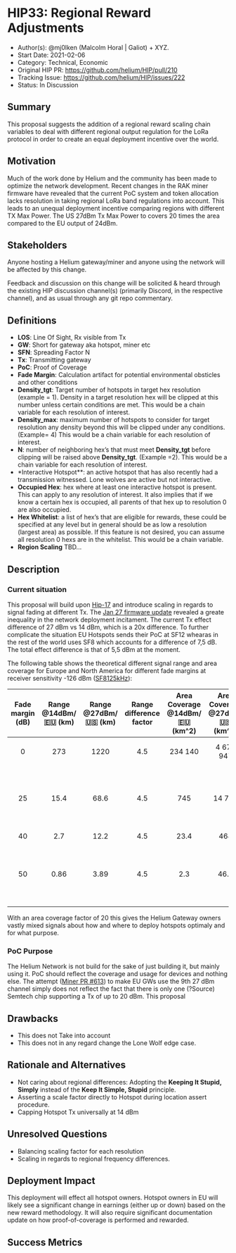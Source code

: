 # HIP33: Regional Reward Adjustments

- Author(s): @mj0lken (Malcolm Horal | Galiot) + XYZ.
- Start Date: 2021-02-06
- Category: Technical, Economic
- Original HIP PR: <https://github.com/helium/HIP/pull/210>
- Tracking Issue: <https://github.com/helium/HIP/issues/222>
- Status: In Discussion

## Summary

This proposal suggests the addition of a regional reward scaling chain variables to deal with
different regional output regulation for the LoRa protocol in order to create an equal deployment
incentive over the world.

## Motivation

Much of the work done by Helium and the community has been made to optimize the network development.
Recent changes in the RAK miner firmware have revealed that the current PoC system and token
allocation lacks resolution in taking regional LoRa band regulations into account. This leads to an
unequal deployment incentive comparing regions with different TX Max Power. The US 27dBm Tx Max
Power to covers 20 times the area compared to the EU output of 24dBm.

## Stakeholders

Anyone hosting a Helium gateway/miner and anyone using the network will be affected by this change.

Feedback and discussion on this change will be solicited & heard through the existing HIP discussion
channel(s) (primarily Discord, in the respective channel), and as usual through any git repo
commentary.

## Definitions

- **LOS**: Line Of Sight, Rx visible from Tx
- **GW**: Short for gateway aka hotspot, miner etc
- **SFN**: Spreading Factor N
- **Tx**: Transmitting gateway
- **PoC**: Proof of Coverage
- **Fade Margin**: Calculation artifact for potential environmental obsticles and other conditions
- **Density_tgt**: Target number of hotspots in target hex resolution (example = 1). Density in a
  target resolution hex will be clipped at this number unless certain conditions are met. This would
  be a chain variable for each resolution of interest.
- **Density_max**: maximum number of hotspots to consider for target resolution any density beyond
  this will be clipped under any conditions. (Example= 4) This would be a chain variable for each
  resolution of interest.
- **N**: number of neighboring hex’s that must meet **Density_tgt** before clipping will be raised
  above **Density_tgt**. (Example =2). This would be a chain variable for each resolution of
  interest.
- \*Interactive Hotspot\*\*: an active hotspot that has also recently had a transmission witnessed.
  Lone wolves are active but not interactive.
- **Occupied Hex**: hex where at least one interactive hotspot is present. This can apply to any
  resolution of interest. It also implies that if we know a certain hex is occupied, all parents of
  that hex up to resolution 0 are also occupied.
- **Hex Whitelist**: a list of hex’s that are eligible for rewards, these could be specified at any
  level but in general should be as low a resolution (largest area) as possible. If this feature is
  not desired, you can assume all resolution 0 hexs are in the whitelist. This would be a chain
  variable.
- **Region Scaling** TBD...

## Description

### Current situation

This proposal will build upon [Hip-17] and introduce scaling in regards to signal fading at
different Tx. The [Jan 27 firmware update] revealed a greate inequality in the network deployment
incitament. The current Tx effect difference of 27 dBm vs 14 dBm, which is a 20x difference. To
further complicate the situation EU Hotspots sends their PoC at SF12 whearas in the rest of the
world uses SF8 which accounts for a difference of 7,5 dB. The total effect difference is that of 5,5
dBm at the moment.

The following table shows the theoretical different signal range and area coverage for Europe and
North America for different fade margins at receiver sensitivity -126 dBm ([SF8125kHz]):

| Fade margin (dB) | Range @14dBm/🇪🇺 (km) | Range @27dBm/🇺🇸 (km) | Range difference factor | Area Coverage @14dBm/🇪🇺 (km^2) | Area Coverage @27dBm/🇺🇸 (km^2) | Area difference factor |                           Comments                           |
| :--------------: | :------------------: | :------------------: | :---------------------: | :----------------------------: | :----------------------------: | :--------------------: | :----------------------------------------------------------: |
|        0         |         273          |         1220         |           4.5           |            234 140             |           4 675 947            |           20           |                LOS, no building or obstacles                 |
|        25        |         15.4         |         68.6         |           4.5           |              745               |             14 784             |           20           | ~1 obscuring building (Tx on rooftop, Rx inside a building)  |
|        40        |         2.7          |         12.2         |           4.5           |              23.4              |              468               |           20           |                              -                               |
|        50        |         0.86         |         3.89         |           4.5           |              2.3               |              46.8              |           20           | ~2 obscuring building (Tx in building, Rx inside a building) |

<!-- TODO: Change Factor -->

With an area coverage factor of 20 this gives the Helium Gateway owners vastly mixed signals about
how and where to deploy hotspots optimaly and for what purpose.

### PoC Purpose

The Helium Network is not build for the sake of just building it, but mainly using it. PoC should
reflect the coverage and usage for devices and nothing else. The attempt ([Miner PR #613]) to make
EU GWs use the 9th 27 dBm channel simply does not reflect the fact that there is only one (?Source)
Semtech chip supporting a Tx of up to 20 dBm. This proposal

## Drawbacks

- This does not Take into account
- This does not in any regard change the Lone Wolf edge case.

## Rationale and Alternatives

- Not caring about regional differences: Adopting the **Keeping It Stupid, Simply** instead of the
  **Keep It Simple, Stupid** principle.
- Asserting a scale factor directly to Hotspot during location assert procedure.
- Capping Hotspot Tx universally at 14 dBm

## Unresolved Questions

- Balancing scaling factor for each resolution
- Scaling in regards to regional frequency differences.

## Deployment Impact

This deployment will effect all hotspot owners. Hotspot owners in EU will likely see a significant
change in earnings (either up or down) based on the new reward methodology. It will also require
significant documentation update on how proof-of-coverage is performed and rewarded.

## Success Metrics

<!-- References -->

[hip-17]: https://github.com/helium/HIP/blob/master/0017-hex-density-based-transmit-reward-scaling.md
[Jan 27 firmware update]: https://engineering.helium.com/2021/01/27/hotspot-firmware-power-updates.html
[SF8125kHz]: https://www.semtech.com/products/wireless-rf/lora-transceivers/sx1276
[Miner PR #613]: https://github.com/helium/miner/pull/613
